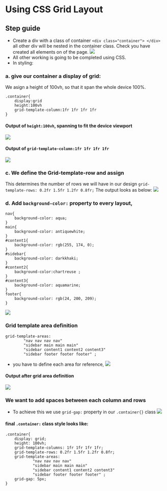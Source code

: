 # Using CSS Grid Layout
## Step guide
- Create a div with a class of container
`<div class="container"> </div>` all other div will be nested in the container class.
Check you have created all elements on of the page. 
![](images/our-design-layout.png)
- All other working is going to be completed using CSS.
- In styling:
### a. give our container a display of grid:
We asign a height of 100vh, so that it span the whole device 100%.

    .container{
        display:grid
        height:100vh
        grid-template-column:1fr 1fr 1fr 1fr
    }

#### Output of `height:100vh`, spanning to fit the device viewport
![](images/height-of-100vh.png)

#### Output of `grid-template-column:1fr 1fr 1fr 1fr`
![](images/grid-template-column.png)

### c. We define the Grid-template-row and assign
This determines the number of rows we will have in our design
`grid-template-rows: 0.2fr 1.5fr 1.2fr 0.8fr;`
The output looks as below:
![](images/grid-template-rows.png)

### d. Add  `background-color:` property to every layout, 
```
nav{
    background-color: aqua;
}
main{
    background-color: antiquewhite;
}
#content1{
    background-color: rgb(255, 174, 0);
}
#sidebar{
    background-color: darkkhaki;
}
#content2{
    background-color:chartreuse ;
}
#content3{
    background-color: aquamarine;
}
footer{
    background-color: rgb(24, 200, 209);
}
```
![](images/after-adding-bg.png)

### Grid template area definition
```
grid-template-areas: 
        "nav nav nav nav"
        "sidebar main main main"
        "sidebar content1 content2 content3"
        "sidebar footer footer footer" ;

```
- you have to define each area for reference, 
![](images/grid-template-area-reference.png)
#### Output after grid area definition
![](images/output-grid-tempate-area.png)

### We want to add spaces between each column and rows
- To achieve this we use `grid-gap:` property in our `.container{}` class
![](images/greid-gap-property.png)

#### final `.container:` class style looks like:
```
.container{
    display: grid;
    height: 100vh;
    grid-template-columns: 1fr 1fr 1fr 1fr;
    grid-template-rows: 0.2fr 1.5fr 1.2fr 0.8fr;
    grid-template-areas: 
            "nav nav nav nav"
            "sidebar main main main"
            "sidebar content1 content2 content3"
            "sidebar footer footer footer" ;
    grid-gap: 5px;
}
```